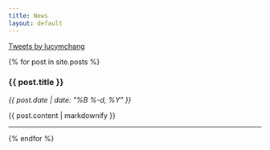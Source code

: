 ```yaml
---
title: News
layout: default
---
```


<!--# {{ page.title }}-->

<div class="twitter-wrapper">
<a class="twitter-timeline" data-width="200" data-height="600" data-theme="light" href="https://twitter.com/lucymchang">Tweets by lucymchang</a> <script async src="//platform.twitter.com/widgets.js" charset="utf-8"></script>
</div>

<div id="blog">

{% for post in site.posts %}
<h3>{{ post.title }}</h3>
<p><em>{{ post.date | date: "%B %-d, %Y" }}</em></p>
{{ post.content | markdownify }}
<hr/>
{% endfor %}

</div>
